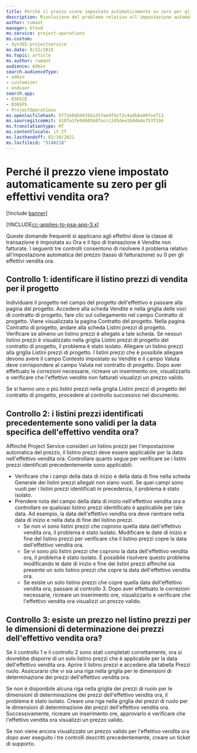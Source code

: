 ```yaml
---
title: Perché il prezzo viene impostato automaticamente su zero per gli effettivi vendita ora?
description: Risoluzione del problema relativo all'impostazione automatica su zero del prezzo per gli effettivi vendita ora.
author: rumant
manager: kfend
ms.service: project-operations
ms.custom:
- dyn365-projectservice
ms.date: 8/21/2018
ms.topic: article
ms.author: rumant
audience: Admin
search.audienceType:
- admin
- customizer
- enduser
search.app:
- D365CE
- D365PS
- ProjectOperations
ms.openlocfilehash: 5f72e0db94392a35fee9fdcf2c4adb8a08feef13
ms.sourcegitcommit: 418fa1fe9d605b8faccc2d5dee1b04b4e753f194
ms.translationtype: HT
ms.contentlocale: it-IT
ms.lasthandoff: 02/10/2021
ms.locfileid: "5146218"
---
```

# <a name="why-is-price-defaulting-to-zero-on-time-sales-actuals"></a>Perché il prezzo viene impostato automaticamente su zero per gli effettivi vendita ora?

[!include [banner](../includes/psa-now-project-operations.md)]

[!INCLUDE[cc-applies-to-psa-app-3.x](../includes/cc-applies-to-psa-app-3x.md)]

Queste domande frequenti si applicano agli effettivi dove la classe di transazione è impostata su Ora e il tipo di transazione è Vendite non fatturate. I seguenti tre controlli consentono di risolvere il problema relativo all'impostazione automatica del prezzo (tasso di fatturazione) su 0 per gli effettivi vendita ora.

## <a name="check-1-identify-the-sales-price-list-for-the-project"></a>Controllo 1: identificare il listino prezzi di vendita per il progetto

Individuare il progetto nel campo del progetto dell'effettivo e passare alla pagina del progetto. Accedere alla scheda Vendite e nella griglia delle voci di contratto di progetto, fare clic sul collegamento nel campo Contratto di progetto. Viene visualizzata la pagina Contratto del progetto. Nella pagina Contratto di progetto, andare alla scheda Listini prezzi di progetto. Verificare se almeno un listino prezzi è allegato a tale scheda. Se nessun listino prezzi è visualizzato nella griglia Listini prezzi di progetto del contratto di progetto, il problema è stato isolato. Allegare un listino prezzi alla griglia Listini prezzi di progetto. I listini prezzi che è possibile allegare devono avere il campo Contesto impostato su Vendite e il campo Valuta deve corrispondere al campo Valuta nel contratto di progetto. Dopo aver effettuato le correzioni necessarie, ricreare un inserimento ore, visualizzarlo e verificare che l'effettivo vendite non fatturati visualizzi un prezzo valido. 

Se si hanno uno o più listini prezzi nella griglia Listini prezzi di progetto del contratto di progetto, procedere al controllo successivo nel documento.

## <a name="check-2-are-any-of-the-price-lists-identified-above-valid-for-the-specific-date-of-the-time-sales-actual"></a>Controllo 2: i listini prezzi identificati precedentemente sono validi per la data specifica dell'effettivo vendita ora?

Affinché Project Service consideri un listino prezzi per l'impostazione automatica del prezzo, il listino prezzi deve essere applicabile per la data nell'effettivo vendita ora. Controllare quanto segue per verificare se i listini prezzi identificati precedentemente sono applicabili:
- Verificare che i campi della data di inizio e della data di fine nella scheda Generale dei listini prezzi allegati non siano vuoti. Se quei campi sono vuoti per i listini prezzi identificati in precedenza, il problema è stato isolato. 
- Prendere nota del campo della data di inizio nell'effettivo vendita ora e controllare se qualsiasi listino prezzi identificato è applicabile per tale data. Ad esempio, la data dell'effettivo vendita ora deve rientrare nella data di inizio e nella data di fine del listino prezzi. 
    - Se non vi sono listini prezzi che coprono quella data dell'effettivo vendita ora, il problema è stato isolato. Modificare le date di inizio e fine del listino prezzi per verificare che il listino prezzi copre la data dell'effettivo vendita ora. 
    - Se vi sono più listini prezzi che coprono la data dell'effettivo vendita ora, il problema è stato isolato. È possibile risolvere questo problema modificando le date di inizio e fine dei listini prezzi affinché sia presente un solo listino prezzi che copre la data dell'effettivo vendita ora. 
    - Se esiste un solo listino prezzi che copre quella data dell'effettivo vendita ora, passare al controllo 3.
Dopo aver effettuato le correzioni necessarie, ricreare un inserimento ore, visualizzarlo e verificare che l'effettivo vendita ora visualizzi un prezzo valido.

## <a name="check-3-is-there-a-price-in-the-price-list-for-the-pricing-dimensions-on-the-time-sales-actual"></a>Controllo 3: esiste un prezzo nel listino prezzi per le dimensioni di determinazione dei prezzi dell'effettivo vendita ora?

Se il controllo 1 e il controllo 2 sono stati completati correttamente, ora si dovrebbe disporre di un solo listino prezzi che è applicabile per la data dell'effettivo vendita ora. Aprire il listino prezzi e accedere alla tabella Prezzi ruolo. Assicurarsi che vi sia una riga nella griglia per le dimensioni di determinazione dei prezzi dell'effettivo vendita ora.

Se non è disponibile alcuna riga nella griglia dei prezzi di ruolo per le dimensioni di determinazione dei prezzi dell'effettivo vendita ora, il problema è stato isolato. Creare una riga nella griglia dei prezzi di ruolo per le dimensioni di determinazione dei prezzi dell'effettivo vendita ora. Successivamente, ricreare un inserimento ore, approvarlo e verificare che l'effettivo vendita ora visualizzi un prezzo valido.

Se non viene ancora visualizzato un prezzo valido per l'effettivo vendita ora dopo aver eseguito i tre controlli descritti precedentemente, creare un ticket di supporto. 

